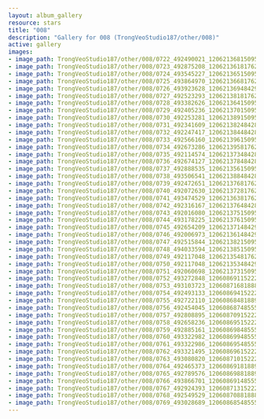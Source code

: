 ```yaml
---
layout: album_gallery
resource: stars
title: "008"
description: "Gallery for 008 (TrongVeoStudio187/other/008)"
active: gallery
images:
- image_path: TrongVeoStudio187/other/008/0722_492490021_1206213681509570_5601517097808780508_n.jpg
- image_path: TrongVeoStudio187/other/008/0723_492875208_1206213618176243_2542470302831646574_n.jpg
- image_path: TrongVeoStudio187/other/008/0724_493545227_1206213651509573_607092722646539528_n.jpg
- image_path: TrongVeoStudio187/other/008/0725_493864970_1206213668176238_3266367403587563172_n.jpg
- image_path: TrongVeoStudio187/other/008/0726_493923628_1206213694842902_3287351650970401572_n.jpg
- image_path: TrongVeoStudio187/other/008/0727_492523293_1206213818176223_3155636526849287532_n.jpg
- image_path: TrongVeoStudio187/other/008/0728_493382626_1206213641509574_861130064366071467_n.jpg
- image_path: TrongVeoStudio187/other/008/0729_492405236_1206213701509568_2339302695023874917_n.jpg
- image_path: TrongVeoStudio187/other/008/0730_492253281_1206213891509549_7583668898814869840_n.jpg
- image_path: TrongVeoStudio187/other/008/0731_492341609_1206213824842889_6211577103067219502_n.jpg
- image_path: TrongVeoStudio187/other/008/0732_492247417_1206213844842887_3435639233158352927_n.jpg
- image_path: TrongVeoStudio187/other/008/0733_492566160_1206213961509542_2748195147958975354_n.jpg
- image_path: TrongVeoStudio187/other/008/0734_492673286_1206213958176209_6821865921393107763_n.jpg
- image_path: TrongVeoStudio187/other/008/0735_492114574_1206213734842898_2949465719208012452_n.jpg
- image_path: TrongVeoStudio187/other/008/0736_492674127_1206213784842893_4773150641696205026_n.jpg
- image_path: TrongVeoStudio187/other/008/0737_492888535_1206213561509582_6152649500052969810_n.jpg
- image_path: TrongVeoStudio187/other/008/0738_493506541_1206213884842883_336835155557601067_n.jpg
- image_path: TrongVeoStudio187/other/008/0739_492472651_1206213768176228_783529738818218855_n.jpg
- image_path: TrongVeoStudio187/other/008/0740_492072630_1206213728176232_2668730118109252926_n.jpg
- image_path: TrongVeoStudio187/other/008/0741_493474529_1206213638176241_5476203409774924965_n.jpg
- image_path: TrongVeoStudio187/other/008/0742_492316167_1206213764842895_1572344064031691241_n.jpg
- image_path: TrongVeoStudio187/other/008/0743_492016080_1206213751509563_1972266143941128008_n.jpg
- image_path: TrongVeoStudio187/other/008/0744_493178225_1206213761509562_8628645424648585051_n.jpg
- image_path: TrongVeoStudio187/other/008/0745_492654209_1206213714842900_3522934717129530385_n.jpg
- image_path: TrongVeoStudio187/other/008/0746_492006973_1206213614842910_7004113814558738374_n.jpg
- image_path: TrongVeoStudio187/other/008/0747_492515844_1206213821509556_5703819019811482948_n.jpg
- image_path: TrongVeoStudio187/other/008/0748_494033594_1206213851509553_1788548357910970049_n.jpg
- image_path: TrongVeoStudio187/other/008/0749_492117048_1206213548176250_6004182935738876417_n.jpg
- image_path: TrongVeoStudio187/other/008/0750_492117048_1206213534842918_1058822525274667634_n.jpg
- image_path: TrongVeoStudio187/other/008/0751_492060698_1206213731509565_5006179263366871101_n.jpg
- image_path: TrongVeoStudio187/other/008/0752_493272848_1206086911522247_8008280823349496574_n.jpg
- image_path: TrongVeoStudio187/other/008/0753_493103723_1206087168188888_3146437768282478869_n.jpg
- image_path: TrongVeoStudio187/other/008/0754_492493133_1206086941522244_104714273510234856_n.jpg
- image_path: TrongVeoStudio187/other/008/0755_492722110_1206086848188920_7717349448862287312_n.jpg
- image_path: TrongVeoStudio187/other/008/0756_492454045_1206086874855584_2913036466764167125_n.jpg
- image_path: TrongVeoStudio187/other/008/0757_492808895_1206087091522229_2448462223233388855_n.jpg
- image_path: TrongVeoStudio187/other/008/0758_492658236_1206086951522243_4159652630438409686_n.jpg
- image_path: TrongVeoStudio187/other/008/0759_492885161_1206086984855573_5468219939953905217_n.jpg
- image_path: TrongVeoStudio187/other/008/0760_493322982_1206086994855572_9142846679586898728_n.jpg
- image_path: TrongVeoStudio187/other/008/0761_493322986_1206086954855576_8607896156345296204_n.jpg
- image_path: TrongVeoStudio187/other/008/0762_493321495_1206086961522242_5219600849546692110_n.jpg
- image_path: TrongVeoStudio187/other/008/0763_493080820_1206087101522228_6275831975412251813_n.jpg
- image_path: TrongVeoStudio187/other/008/0764_492465373_1206086918188913_2064708091429485884_n.jpg
- image_path: TrongVeoStudio187/other/008/0765_492789576_1206086988188906_5052104971456960264_n.jpg
- image_path: TrongVeoStudio187/other/008/0766_493866701_1206086914855580_8767035401312386623_n.jpg
- image_path: TrongVeoStudio187/other/008/0767_492924393_1206087131522225_2069004534768533191_n.jpg
- image_path: TrongVeoStudio187/other/008/0768_492549529_1206087088188896_3826438951063919760_n.jpg
- image_path: TrongVeoStudio187/other/008/0769_493028689_1206086854855586_7240336569831241549_n.jpg
---
```

